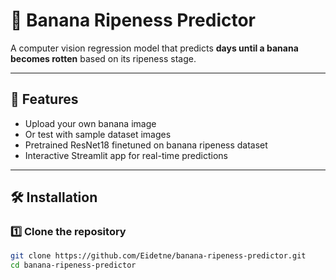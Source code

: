 # 🍌 Banana Ripeness Predictor

A computer vision regression model that predicts **days until a banana becomes rotten** based on its ripeness stage.

---

## 🚀 Features
- Upload your own banana image
- Or test with sample dataset images
- Pretrained ResNet18 finetuned on banana ripeness dataset
- Interactive Streamlit app for real-time predictions

---

## 🛠️ Installation

### 1️⃣ Clone the repository
```bash
git clone https://github.com/Eidetne/banana-ripeness-predictor.git
cd banana-ripeness-predictor

